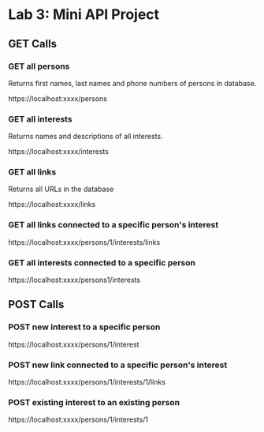 # Lab 3: Mini API Project

## GET Calls

### GET all persons

Returns first names, last names and phone numbers of persons in database.

https://localhost:xxxx/persons

### GET all interests

Returns names and descriptions of all interests.

https://localhost:xxxx/interests

### GET all links

Returns all URLs in the database

https://localhost:xxxx/links

### GET all links connected to a specific person's interest

https://localhost:xxxx/persons/1/interests/links

### GET all interests connected to a specific person

https://localhost:xxxx/persons1/interests

## POST Calls

### POST new interest to a specific person

https://localhost:xxxx/persons/1/interest

### POST new link connected to a specific person's interest

https://localhost:xxxx/persons/1/interests/1/links

### POST existing interest to an existing person

https://localhost:xxxx/persons/1/interests/1

